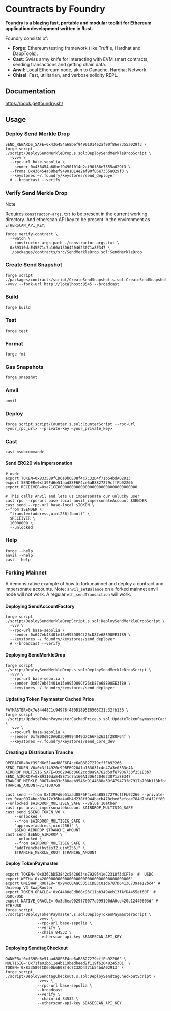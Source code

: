 # Countracts by Foundry

**Foundry is a blazing fast, portable and modular toolkit for Ethereum application development written in Rust.**

Foundry consists of:

- **Forge**: Ethereum testing framework (like Truffle, Hardhat and DappTools).
- **Cast**: Swiss army knife for interacting with EVM smart contracts, sending transactions and getting chain data.
- **Anvil**: Local Ethereum node, akin to Ganache, Hardhat Network.
- **Chisel**: Fast, utilitarian, and verbose solidity REPL.

## Documentation

<https://book.getfoundry.sh/>

## Usage

### Deploy Send Merkle Drop

```shell
SEND_REWARDS_SAFE=0x436454a68bef94901014e2af90f86e7355a029f3 \
forge script ./script/DeploySendMerkleDrop.s.sol:DeploySendMerkleDropScript \
  -vvvv \
  --rpc-url base-sepolia \
  --sender 0x436454a68bef94901014e2af90f86e7355a029f3 \
  --froms 0x436454a68bef94901014e2af90f86e7355a029f3 \
  --keystores ~/.foundry/keystores/send_deployer
  # --broadcast --verify
```

### Verify Send Merkle Drop

> [!NOTE]
> Requires `constructor-args.txt` to be present in the current working directory. And etherscan API key to be present in the environment as `ETHERSCAN_API_KEY`.

```shell
forge verify-contract \
  --watch \
  --constructor-args-path ./constructor-args.txt \
  0xB9310daE45E71c7a160A13D64204623071a8E347 \
  ./packages/contracts/src/SendMerkleDrop.sol:SendMerkleDrop
```

### Create Send Snapshot

```shell
forge script ./packages/contracts/script/CreateSendSnapshot.s.sol:CreateSendSnapshotScript -vvvv --fork-url http://localhost:8545 --broadcast
```

### Build

```shell
forge build
```

### Test

```shell
forge test
```

### Format

```shell
forge fmt
```

### Gas Snapshots

```shell
forge snapshot
```

### Anvil

```shell
anvil
```

### Deploy

```shell
forge script script/Counter.s.sol:CounterScript --rpc-url <your_rpc_url> --private-key <your_private_key>
```

### Cast

```shell
cast <subcommand>
```

#### Send ERC20 via impersonation

```shell
# usdc
export TOKEN=0x833589fCD6eDb6E08f4c7C32D4f71b54bdA02913
export SENDER=0xf39Fd6e51aad88F6F4ce6aB8827279cffFb92266
export RECEIVER=0xa71CE00000000000000000000000000000000000

# This calls Anvil and lets us impersonate our unlucky user
cast rpc --rpc-url base-local anvil_impersonateAccount $SENDER
cast send --rpc-url base-local $TOKEN \
--from $SENDER \
  "transfer(address,uint256)(bool)" \
  $RECEIVER \
  10000000 \
  --unlocked
```

### Help

```shell
forge --help
anvil --help
cast --help
```

### Forking Mainnet

A demonstrative example of how to fork mainnet and deploy a contract and impersonate accounts. Note: `anvil_setBalance` on a forked mainnet anvil node will not work. A regular `eth_sendTransaction` will work.

#### Deploying SendAccountFactory

```shell
forge script ./script/DeploySendMerkleDropScript.s.sol:DeploySendMerkleDropScript \
  -vvv \
  --rpc-url base-sepolia \
  --sender 0x647eb43401e13e995D89Cf26cD87e68890EE3f89 \
  --keystores ~/.foundry/keystores/send_deployer
  # --broadcast --verify
```

#### Deploying SendMerkleDrop

```shell
forge script ./script/DeploySendMerkleDrop.s.sol:DeploySendMerkleDropScript \
  -vvv \
  --rpc-url base-sepolia \
  --sender 0x647eb43401e13e995D89Cf26cD87e68890EE3f89 \
  --keystores ~/.foundry/keystores/send_deployer
```

#### Updating Token Paymaster Cached Price

```shell
PAYMASTER=0x7e84448C1c94978f480D1895E6566C31c32fb136 \
forge script ./script/UpdateTokenPaymasterCachedPrice.s.sol:UpdateTokenPaymasterCachedPriceScript \
  -vvv \
  --rpc-url base-sepolia \
  --sender 0xfB00d9CDA6DaD99994849d7C66Fa2631f280F64f \
  --keystores ~/.foundry/keystores/send_core_dev
```

#### Creating a Distribution Tranche

```shell
OPERATOR=0xf39Fd6e51aad88F6F4ce6aB8827279cffFb92266
SEND_TOKEN_V0=0x3f14920c99BEB920Afa163031c4e47a3e03B3e4A
AIRDROP_MULTISIG_SAFE=0x6204Bc0662ccd8a9A762d59fe7906733f251E3b7
SEND_AIRDROP=0xB9310daE45E71c7a160A13D64204623071a8E347
TRANCHE_MERKLE_ROOT=0x83c580aeb9546d9144688a39f479473fd7917b708b113bfbd4d62947d62cddff
TRANCHE_AMOUNT=717100769

cast send --from 0xf39Fd6e51aad88F6F4ce6aB8827279cffFb92266 --private-key 0xac0974bec39a17e36ba4a6b4d238ff944bacb478cbed5efcae784d7bf4f2ff80 --unlocked $AIRDROP_MULTISIG_SAFE --value 10ether
cast rpc anvil_impersonateAccount $AIRDROP_MULTISIG_SAFE
cast send $SEND_TOKEN_V0 \
    --unlocked \
    --from $AIRDROP_MULTISIG_SAFE \
    "approve(address,uint256)" \
    $SEND_AIRDROP $TRANCHE_AMOUNT
cast send $SEND_AIRDROP \
    --unlocked \
    --from $AIRDROP_MULTISIG_SAFE \
    "addTranche(bytes32,uint256)" \
    $TRANCHE_MERKLE_ROOT $TRANCHE_AMOUNT
```

#### Deploy TokenPaymaster

```shell
export TOKEN='0x036CbD53842c5426634e7929541eC2318f3dCF7e' #  USDC
export WETH='0x4200000000000000000000000000000000000006'
export UNISWAP_ROUTER='0x94cC0AaC535CCDB3C01d6787D6413C739ae12bc4' #  Uniswap V3 SwapRouter
export TOKEN_ORACLE='0xC4480eEdB68c93C11bb3494eb13fAfD4455ef60F' #  USDC/USD
export NATIVE_ORACLE='0x3d6ea9029f70077a999190dA6ce420c12440603d' #  ETH/USD
forge script ./script/DeployTokenPaymaster.s.sol:DeployTokenPaymasterScript \
              -vvvv \
              --rpc-url base-sepolia \
              --verify \
              --chain 84532 \
              --etherscan-api-key $BASESCAN_API_KEY
```

#### Deploying SendtagCheckout

```shell
OWNWER='0xf39Fd6e51aad88F6F4ce6aB8827279cffFb92266' \
MULTISIG='0x71fa02bb11e4b119bedbeed2f119f62048245301' \
TOKEN='0x833589fCD6eDb6E08f4c7C32D4f71b54bdA02913' \
forge script ./script/DeploySendtagCheckout.s.sol:DeploySendtagCheckoutScript \
              -vvvv \
              --rpc-url base-sepolia \
              --broadcast
              --verify \
              --chain-id 84532 \
              --etherscan-api-key $BASESCAN_API_KEY
```
